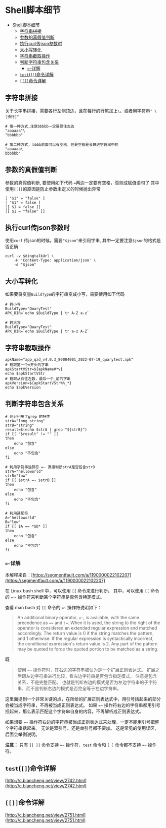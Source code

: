 # Shell脚本细节
- [Shell脚本细节](#shell脚本细节)
  - [字符串拼接](#字符串拼接)
  - [参数的真假值判断](#参数的真假值判断)
  - [执行curl传json参数时](#执行curl传json参数时)
  - [大小写转化](#大小写转化)
  - [字符串截取操作](#字符串截取操作)
  - [判断字符串包含关系](#判断字符串包含关系)
    - [`=~`详解](#详解)
  - [`test`(`[]`)命令详解](#test命令详解)
  - [`[[]]`命令详解](#命令详解)

## 字符串拼接
关于长字串拼接，需要各行左侧顶边，且在每行的行尾加上`\`。或者用字符串`" \[换行]"`
```shell
# 第一种方式,注意bbbbb一定要顶住左边
"aaaaaa"\
"bbbbbb"

# 第二种方式, bbbb前面可以有空格，但是空格是会算进字符串中的
"aaaaaa\
bbbbbb"
```

## 参数的真假值判断
参数的真假值判断, 要使用如下代码
`=`两边一定要有空格，否则成赋值语句了
其中使用`[[]]`的原因是防止参数未定义的时候抛出异常
```shell
[ "$1" = "false" ]
[ "$1" = false ]
[[ $1 = false ]]
[[ $1 = "false" ]]
```

## 执行curl传json参数时
使用`curl` 传json的时候，需要`"$json"`来引用字串, 其中一定要注意`$json`的格式是否正确
```shell
curl -v $dingtalkUrl \
    -H 'Content-Type: application/json' \
    -d "$json"
```

## 大小写转化
如果要将变量`BuildType`的字符串变成小写，需要使用如下代码
```shell
# 转小写
BuildType="QuaryTest"
APK_DIR=`echo $BuildType | tr A-Z a-z`

# 转大写
BuildType="QuaryTest"
APK_DIR=`echo $BuildType | tr a-z A-Z`
```

## 字符串截取操作
```shell
apkName="app_qzd_v4.0.3_80004001_2022-07-19_quarytest.apk"
# 截取第一个v开头的字串
apkStartVStr=${apkName#*v}
echo $apkStartVStr
# 截取从右往左数，最后一个_前的字串
apkVersion=${apkStartVStr%%_*}
echo $apkVersion
```

## 判断字符串包含关系
```shell
# 充分利用了grep 的特性
strA="long string"
strB="string"
result=$(echo $strA | grep "${strB}")
if [[ "$result" != "" ]]
then
    echo "包含"
else
    echo "不包含"
fi

# 利用字符串运算符 =~ 直接判断strA是否包含strB
strA="helloworld"
strB="low"
if [[ $strA =~ $strB ]]
then
    echo "包含"
else
    echo "不包含"
fi

# 利用通配符
A="helloworld"
B="low"
if [[ $A == *$B* ]]
then
    echo "包含"
else
    echo "不包含"
fi

```
### `=~`详解
本解释来自：[https://segmentfault.com/a/1190000022102207](https://segmentfault.com/a/1190000022102207)

在 Linux bash shell 中，可以使用 `[[` 命令来进行判断。
其中，可以使用 `[[` 命令的 `=～` 操作符来判断某个字符串是否包含特定模式。

查看 man bash 对 `[[` 命令的 `=~` 操作符说明如下：
> An additional binary operator, `=~`, is available, with the same precedence as `==` and `!=`.
When it is used, the string to the right of the operator is considered an extended regular expression and matched accordingly.
The return value is 0 if the string matches the pattern, and 1 otherwise.
If the regular expression is syntactically incorrect, the conditional expression's return value is 2.
Any part of the pattern may be quoted to force the quoted portion to be matched as a string.

既
> 使用 `=~` 操作符时，其右边的字符串被认为是一个扩展正则表达式。
扩展之后跟左边字符串进行比较，看左边字符串是否包含指定模式。
注意是包含关系，不是完整匹配。
也就是判断右边的模式是否为左边字符串的子字符串，而不是判断右边的模式是否完全等于左边字符串。

这里面提到一个非常关键的点，在所给的扩展正则表达式中，用引号括起来的部分会被当成字符串，不再被当成正则表达式。
如果 `=~` 操作符右边的字符串都用引号括起来，那么表示匹配这个字符串自身的内容，不再解析成正则表达式。

如果想要 `=~` 操作符右边的字符串被当成正则表达式来处理，一定不能用引号把整个字符串括起来。
无论是双引号、还是单引号都不要加。
这是常见的使用误区，后面会举例说明。

**注意：** 只有 `[[ ]]` 命令支持 `=~` 操作符，`test` 命令和 `[ ]` 命令都不支持 `=~` 操作符。

## `test`(`[]`)命令详解
[http://c.biancheng.net/view/2742.html](http://c.biancheng.net/view/2742.html)

## `[[]]`命令详解
[http://c.biancheng.net/view/2751.html](http://c.biancheng.net/view/2751.html)